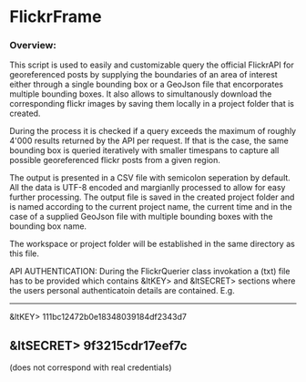 # FlickrFrame

### Overview:
This script is used to easily and customizable query the official FlickrAPI for georeferenced posts
by supplying the boundaries of an area of interest either through a single bounding box or a GeoJson
file that encorporates multiple bounding boxes. It also allows to simultanously download the corresponding
flickr images by saving them locally in a project folder that is created.

During the process it is checked if a query exceeds the maximum of roughly 4'000 results returned by the API per request.
If that is the case, the same bounding box is queried iteratively with smaller timespans to capture all possible
georeferenced flickr posts from a given region.

The output is presented in a CSV file with semicolon seperation by default. All the data is UTF-8 encoded and margianlly processed to
allow for easy further processing.
The output file is saved in the created project folder and is named according to the current project name, the current time and in the case of a supplied GeoJson file with multiple bounding boxes with the bounding box name.

The workspace or project folder will be established in the same directory as this file.

API AUTHENTICATION:
During the FlickrQuerier class invokation a (txt) file has to be provided which contains &ltKEY> and &ltSECRET> sections
where the users personal authenticatoin details are contained. E.g. 

---
&ltKEY>
111bc12472b0e18348039184df2343d7

&ltSECRET>
9f3215cdr17eef7c
---
(does not correspond with real credentials)

